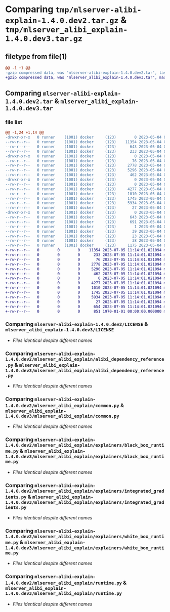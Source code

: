 # Comparing `tmp/mlserver-alibi-explain-1.4.0.dev2.tar.gz` & `tmp/mlserver_alibi_explain-1.4.0.dev3.tar.gz`

## filetype from file(1)

```diff
@@ -1 +1 @@
-gzip compressed data, was "mlserver-alibi-explain-1.4.0.dev2.tar", last modified: Thu May  4 09:30:33 2023, max compression
+gzip compressed data, was "mlserver_alibi_explain-1.4.0.dev3.tar", max compression
```

## Comparing `mlserver-alibi-explain-1.4.0.dev2.tar` & `mlserver_alibi_explain-1.4.0.dev3.tar`

### file list

```diff
@@ -1,24 +1,14 @@
-drwxr-xr-x   0 runner    (1001) docker     (123)        0 2023-05-04 09:30:33.211432 mlserver-alibi-explain-1.4.0.dev2/
--rw-r--r--   0 runner    (1001) docker     (123)    11354 2023-05-04 09:29:57.000000 mlserver-alibi-explain-1.4.0.dev2/LICENSE
--rw-r--r--   0 runner    (1001) docker     (123)      643 2023-05-04 09:30:33.211432 mlserver-alibi-explain-1.4.0.dev2/PKG-INFO
--rw-r--r--   0 runner    (1001) docker     (123)      233 2023-05-04 09:29:57.000000 mlserver-alibi-explain-1.4.0.dev2/README.md
-drwxr-xr-x   0 runner    (1001) docker     (123)        0 2023-05-04 09:30:33.207432 mlserver-alibi-explain-1.4.0.dev2/mlserver_alibi_explain/
--rw-r--r--   0 runner    (1001) docker     (123)       76 2023-05-04 09:29:57.000000 mlserver-alibi-explain-1.4.0.dev2/mlserver_alibi_explain/__init__.py
--rw-r--r--   0 runner    (1001) docker     (123)     2778 2023-05-04 09:29:57.000000 mlserver-alibi-explain-1.4.0.dev2/mlserver_alibi_explain/alibi_dependency_reference.py
--rw-r--r--   0 runner    (1001) docker     (123)     5296 2023-05-04 09:29:57.000000 mlserver-alibi-explain-1.4.0.dev2/mlserver_alibi_explain/common.py
--rw-r--r--   0 runner    (1001) docker     (123)      462 2023-05-04 09:29:57.000000 mlserver-alibi-explain-1.4.0.dev2/mlserver_alibi_explain/errors.py
-drwxr-xr-x   0 runner    (1001) docker     (123)        0 2023-05-04 09:30:33.211432 mlserver-alibi-explain-1.4.0.dev2/mlserver_alibi_explain/explainers/
--rw-r--r--   0 runner    (1001) docker     (123)        0 2023-05-04 09:29:57.000000 mlserver-alibi-explain-1.4.0.dev2/mlserver_alibi_explain/explainers/__init__.py
--rw-r--r--   0 runner    (1001) docker     (123)     4277 2023-05-04 09:29:57.000000 mlserver-alibi-explain-1.4.0.dev2/mlserver_alibi_explain/explainers/black_box_runtime.py
--rw-r--r--   0 runner    (1001) docker     (123)     1010 2023-05-04 09:29:57.000000 mlserver-alibi-explain-1.4.0.dev2/mlserver_alibi_explain/explainers/integrated_gradients.py
--rw-r--r--   0 runner    (1001) docker     (123)     1745 2023-05-04 09:29:57.000000 mlserver-alibi-explain-1.4.0.dev2/mlserver_alibi_explain/explainers/white_box_runtime.py
--rw-r--r--   0 runner    (1001) docker     (123)     5934 2023-05-04 09:29:57.000000 mlserver-alibi-explain-1.4.0.dev2/mlserver_alibi_explain/runtime.py
--rw-r--r--   0 runner    (1001) docker     (123)       27 2023-05-04 09:29:57.000000 mlserver-alibi-explain-1.4.0.dev2/mlserver_alibi_explain/version.py
-drwxr-xr-x   0 runner    (1001) docker     (123)        0 2023-05-04 09:30:33.207432 mlserver-alibi-explain-1.4.0.dev2/mlserver_alibi_explain.egg-info/
--rw-r--r--   0 runner    (1001) docker     (123)      643 2023-05-04 09:30:32.000000 mlserver-alibi-explain-1.4.0.dev2/mlserver_alibi_explain.egg-info/PKG-INFO
--rw-r--r--   0 runner    (1001) docker     (123)      691 2023-05-04 09:30:33.000000 mlserver-alibi-explain-1.4.0.dev2/mlserver_alibi_explain.egg-info/SOURCES.txt
--rw-r--r--   0 runner    (1001) docker     (123)        1 2023-05-04 09:30:32.000000 mlserver-alibi-explain-1.4.0.dev2/mlserver_alibi_explain.egg-info/dependency_links.txt
--rw-r--r--   0 runner    (1001) docker     (123)       39 2023-05-04 09:30:32.000000 mlserver-alibi-explain-1.4.0.dev2/mlserver_alibi_explain.egg-info/requires.txt
--rw-r--r--   0 runner    (1001) docker     (123)       23 2023-05-04 09:30:32.000000 mlserver-alibi-explain-1.4.0.dev2/mlserver_alibi_explain.egg-info/top_level.txt
--rw-r--r--   0 runner    (1001) docker     (123)       38 2023-05-04 09:30:33.211432 mlserver-alibi-explain-1.4.0.dev2/setup.cfg
--rw-r--r--   0 runner    (1001) docker     (123)     1175 2023-05-04 09:29:57.000000 mlserver-alibi-explain-1.4.0.dev2/setup.py
+-rw-r--r--   0        0        0    11354 2023-07-05 11:14:01.021094 mlserver_alibi_explain-1.4.0.dev3/LICENSE
+-rw-r--r--   0        0        0      233 2023-07-05 11:14:01.021094 mlserver_alibi_explain-1.4.0.dev3/README.md
+-rw-r--r--   0        0        0       76 2023-07-05 11:14:01.021094 mlserver_alibi_explain-1.4.0.dev3/mlserver_alibi_explain/__init__.py
+-rw-r--r--   0        0        0     2778 2023-07-05 11:14:01.021094 mlserver_alibi_explain-1.4.0.dev3/mlserver_alibi_explain/alibi_dependency_reference.py
+-rw-r--r--   0        0        0     5296 2023-07-05 11:14:01.021094 mlserver_alibi_explain-1.4.0.dev3/mlserver_alibi_explain/common.py
+-rw-r--r--   0        0        0      462 2023-07-05 11:14:01.021094 mlserver_alibi_explain-1.4.0.dev3/mlserver_alibi_explain/errors.py
+-rw-r--r--   0        0        0        0 2023-07-05 11:14:01.021094 mlserver_alibi_explain-1.4.0.dev3/mlserver_alibi_explain/explainers/__init__.py
+-rw-r--r--   0        0        0     4277 2023-07-05 11:14:01.021094 mlserver_alibi_explain-1.4.0.dev3/mlserver_alibi_explain/explainers/black_box_runtime.py
+-rw-r--r--   0        0        0     1010 2023-07-05 11:14:01.021094 mlserver_alibi_explain-1.4.0.dev3/mlserver_alibi_explain/explainers/integrated_gradients.py
+-rw-r--r--   0        0        0     1745 2023-07-05 11:14:01.021094 mlserver_alibi_explain-1.4.0.dev3/mlserver_alibi_explain/explainers/white_box_runtime.py
+-rw-r--r--   0        0        0     5934 2023-07-05 11:14:01.021094 mlserver_alibi_explain-1.4.0.dev3/mlserver_alibi_explain/runtime.py
+-rw-r--r--   0        0        0       27 2023-07-05 11:14:01.021094 mlserver_alibi_explain-1.4.0.dev3/mlserver_alibi_explain/version.py
+-rw-r--r--   0        0        0      654 2023-07-05 11:14:01.021094 mlserver_alibi_explain-1.4.0.dev3/pyproject.toml
+-rw-r--r--   0        0        0      851 1970-01-01 00:00:00.000000 mlserver_alibi_explain-1.4.0.dev3/PKG-INFO
```

### Comparing `mlserver-alibi-explain-1.4.0.dev2/LICENSE` & `mlserver_alibi_explain-1.4.0.dev3/LICENSE`

 * *Files identical despite different names*

### Comparing `mlserver-alibi-explain-1.4.0.dev2/mlserver_alibi_explain/alibi_dependency_reference.py` & `mlserver_alibi_explain-1.4.0.dev3/mlserver_alibi_explain/alibi_dependency_reference.py`

 * *Files identical despite different names*

### Comparing `mlserver-alibi-explain-1.4.0.dev2/mlserver_alibi_explain/common.py` & `mlserver_alibi_explain-1.4.0.dev3/mlserver_alibi_explain/common.py`

 * *Files identical despite different names*

### Comparing `mlserver-alibi-explain-1.4.0.dev2/mlserver_alibi_explain/explainers/black_box_runtime.py` & `mlserver_alibi_explain-1.4.0.dev3/mlserver_alibi_explain/explainers/black_box_runtime.py`

 * *Files identical despite different names*

### Comparing `mlserver-alibi-explain-1.4.0.dev2/mlserver_alibi_explain/explainers/integrated_gradients.py` & `mlserver_alibi_explain-1.4.0.dev3/mlserver_alibi_explain/explainers/integrated_gradients.py`

 * *Files identical despite different names*

### Comparing `mlserver-alibi-explain-1.4.0.dev2/mlserver_alibi_explain/explainers/white_box_runtime.py` & `mlserver_alibi_explain-1.4.0.dev3/mlserver_alibi_explain/explainers/white_box_runtime.py`

 * *Files identical despite different names*

### Comparing `mlserver-alibi-explain-1.4.0.dev2/mlserver_alibi_explain/runtime.py` & `mlserver_alibi_explain-1.4.0.dev3/mlserver_alibi_explain/runtime.py`

 * *Files identical despite different names*

